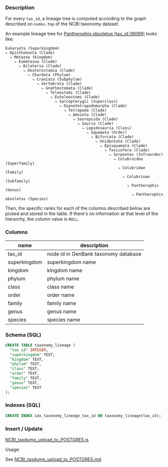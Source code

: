 ### Description

For every `tax_id`, a lineage tree is computed according to the graph described
on `nodes.tmp` of the NCBI taxonomy dataset.

An example lineage tree for [Pantherophis obsoletus (tax_id:39099)](https://www.ncbi.nlm.nih.gov/Taxonomy/Browser/wwwtax.cgi?mode=Info&id=39099) looks like:

```
Eukaryota (Superkingdom)
⤷ Opisthokonta (Clade)
  ⤷ Metazoa (Kingdom)
    ⤷ Eumetazoa (Clade)
      ⤷ Bilateria (Clade)
        ⤷ Deuterostomia (Clade)
          ⤷ Chordata (Phylum)
            ⤷ Craniata (Subphylum)
              ⤷ Vertebrata (Clade)
                ⤷ Gnathostomata (Clade)
                  ⤷ Teleostomi (Clade)
                    ⤷ Euteleostomi (Clade)
                      ⤷ Sarcopterygii (Superclass)
                        ⤷ Dipnotetrapodomorpha (Clade)
                          ⤷ Tetrapoda (Clade)
                            ⤷ Amniota (Clade)
                              ⤷ Sauropsida (Clade)
                                ⤷ Sauria (Clade)
                                  ⤷ Lepidosauria (Class)
                                    ⤷ Squamata (Order)
                                      ⤷ Bifurcata (Clade)
                                        ⤷ Unidentata (Clade)
                                          ⤷ Episquamata (Clade)
                                            ⤷ Toxicofera (Clade)
                                              ⤷ Serpentes (Infraorder)
                                                ⤷ Colubroidea (Superfamily)
                                                  ⤷ Colubridae (Family)
                                                    ⤷ Colubrinae (Subfamily)
                                                      ⤷ Pantherophis (Genus)
                                                        ⤷ Pantherophis obsoletus (Species)
```

Then, the specific ranks for each of the columns described below are picked
and stored in the table. If there's no information at that level of the
hierarchy, the column value is `NULL`.

### Columns

| name | description |
| --- | --- |
| tax_id | node id in GenBank taxonomy database |
| superkingdom | superkingdom name |
| kingdom | kingdom name |
| phylum | phylum name |
| class | class name |
| order | order name |
| family | family name |
| genus | genus name |
| species | species name |

### Schema (SQL)

```sql
CREATE TABLE taxonomy_lineage (
  "tax_id" INTEGER,
  "superkingdom" TEXT,
  "kingdom" TEXT,
  "phylum" TEXT,
  "class" TEXT,
  "order" TEXT,
  "family" TEXT,
  "genus" TEXT,
  "species" TEXT
);
```

### Indexes (SQL)
```sql
CREATE INDEX idx_taxonomy_lineage_tax_id ON taxonomy_lineage(tax_id);
```

### Insert / Update

[NCBI_taxdump_upload_to_POSTGRES.js](../script/NCBI_taxdump_upload_to_POSTGRES.js)

Usage:

See [NCBI_taxdump_upload_to_POSTGRES.md](../script/NCBI_taxdump_upload_to_POSTGRES.md).
